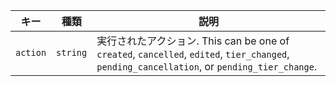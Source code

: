 | キー       | 種類       | 説明                                                                                                                                 |
| -------- | -------- | ---------------------------------------------------------------------------------------------------------------------------------- |
| `action` | `string` | 実行されたアクション. This can be one of `created`, `cancelled`, `edited`, `tier_changed`, `pending_cancellation`, or `pending_tier_change`. |
